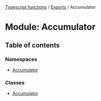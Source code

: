 [Typescript functions](../index.md) / [Exports](../modules.md) / Accumulator

# Module: Accumulator

## Table of contents

### Namespaces

- [Accumulator](Accumulator.Accumulator-1.md)

### Classes

- [Accumulator](../classes/Accumulator.Accumulator-2.md)
